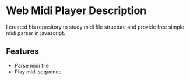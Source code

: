 # Web Midi Player Description

I created his repository to study midi file structure and provide free simple midi parser in javascript.

## Features

- Parse midi file
- Play midi sequence
